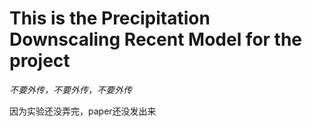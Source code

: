 # This is the Precipitation Downscaling Recent Model for the project

*不要外传，不要外传，不要外传*

因为实验还没弄完，paper还没发出来
